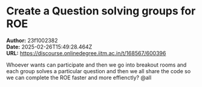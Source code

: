# Create a Question solving groups for ROE

**Author:** 23f1002382  
**Date:** 2025-02-26T15:49:28.464Z  
**URL:** https://discourse.onlinedegree.iitm.ac.in/t/168567/600396

Whoever wants can participate and then we go into breakout rooms and each group solves a particular question and then we all share the code so we can complete the ROE faster and more effienctly?
@all
